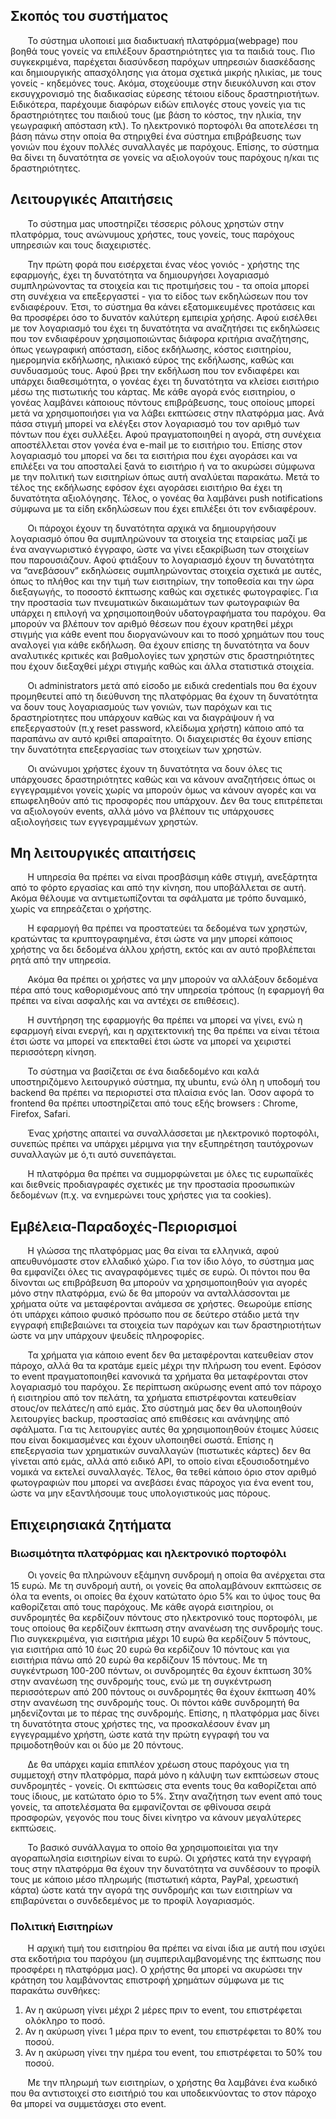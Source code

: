 ## Σκοπός του συστήματος

&nbsp;&nbsp;&nbsp;&nbsp;&nbsp;&nbsp;&nbsp;Το σύστημα υλοποιεί μια διαδικτυακή πλατφόρμα(webpage) που βοηθά τους γονείς να επιλέξουν δραστηριότητες για τα παιδιά τους. Πιο συγκεκριμένα, παρέχεται διασύνδεση παρόχων υπηρεσιών διασκέδασης και δημιουργικής απασχόλησης για άτομα σχετικά μικρής ηλικίας, με τους γονείς - κηδεμόνες τους. Ακόμα, στοχεύουμε στην διευκόλυνση και στον εκσυγχρονισμό της διαδικασίας εύρεσης τέτοιου είδους δραστηριοτήτων. Ειδικότερα, παρέχουμε διαφόρων ειδών επιλογές στους γονείς για τις δραστηριότητες του παιδιού τους (με βάση το κόστος, την ηλικία, την γεωγραφική απόσταση κτλ). Το ηλεκτρονικό πορτοφόλι θα αποτελέσει τη βάση πάνω στην οποία θα στηριχθεί ένα σύστημα επιβράβευσης των γονιών που έχουν πολλές συναλλαγές με παρόχους. Επίσης, το σύστημα θα δίνει τη δυνατότητα σε γονείς να αξιολογούν τους παρόχους η/και τις δραστηριότητες.

## Λειτουργικές Απαιτήσεις

&nbsp;&nbsp;&nbsp;&nbsp;&nbsp;&nbsp;&nbsp;Το σύστημα μας υποστηρίζει τέσσερις ρόλους χρηστών στην πλατφόρμα, τους ανώνυμους χρήστες, τους γονείς, τους παρόχους υπηρεσιών και τους διαχειριστές.

&nbsp;&nbsp;&nbsp;&nbsp;&nbsp;&nbsp;&nbsp;Την πρώτη φορά που εισέρχεται ένας νέος γονιός - χρήστης της εφαρμογής, έχει τη δυνατότητα να δημιουργήσει λογαριασμό συμπληρώνοντας τα στοιχεία και τις προτιμήσεις του - τα οποία μπορεί στη συνέχεια να επεξεργαστεί - για το είδος των εκδηλώσεων που τον ενδιαφέρουν. Έτσι, το σύστημα θα κάνει εξατομικευμένες προτάσεις και θα προσφέρει όσο το δυνατόν καλύτερη εμπειρία χρήσης. Αφού εισέλθει με τον λογαριασμό του έχει τη δυνατότητα να αναζητήσει τις εκδηλώσεις που τον ενδιαφέρουν χρησιμοποιώντας διάφορα κριτήρια αναζήτησης, όπως γεωγραφική απόσταση, είδος εκδήλωσης, κόστος εισιτηρίου, ημερομηνία εκδήλωσης, ηλικιακό εύρος της εκδήλωσης, καθώς και συνδυασμούς τους. Αφού βρει την εκδήλωση που τον ενδιαφέρει και υπάρχει διαθεσιμότητα, ο γονέας έχει τη δυνατότητα να κλείσει εισιτήριο μέσω της πιστωτικής του κάρτας. Με κάθε αγορά ενός εισιτηρίου, ο γονέας λαμβάνει κάποιους πόντους επιβράβευσης, τους οποίους μπορεί μετά να χρησιμοποιήσει για να λάβει εκπτώσεις στην πλατφόρμα μας. Ανά πάσα στιγμή μπορεί να ελέγξει στον λογαριασμό του τον αριθμό των πόντων που έχει συλλέξει. Αφού πραγματοποιηθεί η αγορά, στη συνέχεια αποστέλλεται στον γονέα ένα e-mail με το εισιτήριο του. Επίσης στον λογαριασμό του μπορεί να δει τα εισιτήρια που έχει αγοράσει και να επιλέξει να του αποσταλεί ξανά το εισιτήριο ή να το ακυρώσει σύμφωνα με την πολιτική των εισιτηρίων όπως αυτή αναλύεται παρακάτω. Μετά το τέλος της εκδήλωσης εφόσον έχει αγοράσει εισιτήριο θα έχει τη δυνατότητα αξιολόγησης. Τέλος, ο γονέας θα λαμβάνει push notifications σύμφωνα με τα είδη εκδηλώσεων που έχει επιλέξει ότι τον ενδιαφέρουν.

&nbsp;&nbsp;&nbsp;&nbsp;&nbsp;&nbsp;&nbsp;Οι πάροχοι  έχουν τη δυνατότητα αρχικά να δημιουργήσουν λογαριασμό όπου θα συμπληρώνουν τα στοιχεία της εταιρείας μαζί με ένα αναγνωριστικό έγγραφο, ώστε να γίνει εξακρίβωση των στοιχείων που παρουσιάζουν. Αφού φτιάξουν το λογαριασμό έχουν τη δυνατότητα να “ανεβάσουν” εκδηλώσεις συμπληρώνοντας στοιχεία σχετικά με αυτές, όπως το πλήθος και την τιμή των εισιτηρίων, την τοποθεσία και την ώρα διεξαγωγής, το ποσοστό έκπτωσης καθώς  και σχετικές φωτογραφίες. Για την προστασία των πνευματικών δικαιωμάτων των φωτογραφιών θα υπάρχει η επιλογή να χρησιμοποιηθούν υδατογραφήματα του παρόχου. Θα μπορούν να βλέπουν τον αριθμό θέσεων που έχουν κρατηθεί μέχρι στιγμής για κάθε event που διοργανώνουν και το ποσό χρημάτων που τους αναλογεί για κάθε εκδήλωση. Θα έχουν επίσης τη δυνατότητα να δουν αναλυτικές κριτικές και βαθμολογίες των χρηστών στις δραστηριότητες που έχουν διεξαχθεί μέχρι στιγμής καθώς και άλλα στατιστικά στοιχεία.

&nbsp;&nbsp;&nbsp;&nbsp;&nbsp;&nbsp;&nbsp;Οι administrators μετά από είσοδο με ειδικά credentials που θα έχουν προμηθευτεί από τη διεύθυνση της πλατφόρμας θα έχουν τη δυνατότητα να δουν τους λογαριασμούς των γονιών, των παρόχων και τις δραστηρίοτητες που υπάρχουν καθώς και να διαγράψουν ή να επεξεργαστούν (π.χ reset password, κλείδωμα χρήστη) κάποιο από τα παραπάνω αν αυτό κριθεί απαραίτητο. Οι διαχειριστές θα έχουν επίσης την δυνατότητα επεξεργασίας των στοιχείων των χρηστών.
  
&nbsp;&nbsp;&nbsp;&nbsp;&nbsp;&nbsp;&nbsp;Οι ανώνυμοι χρήστες έχουν τη δυνατότητα να δουν όλες τις υπάρχουσες δραστηριότητες καθώς και να κάνουν αναζητήσεις όπως οι εγγεγραμμένοι γονείς χωρίς να μπορούν όμως να κάνουν αγορές και να επωφεληθούν από τις προσφορές που υπάρχουν. Δεν θα τους επιτρέπεται να αξιολογούν events, αλλά μόνο να βλέπουν τις υπάρχουσες αξιολογήσεις των εγγεγραμμένων χρηστών. 

## Μη λειτουργικές απαιτήσεις

&nbsp;&nbsp;&nbsp;&nbsp;&nbsp;&nbsp;&nbsp;Η υπηρεσία θα πρέπει να είναι προσβάσιμη κάθε στιγμή, ανεξάρτητα από το φόρτο εργασίας και από την κίνηση, που υποβάλλεται σε αυτή. Ακόμα θέλουμε να αντιμετωπίζονται τα σφάλματα με τρόπο δυναμικό, χωρίς να επηρεάζεται ο χρήστης.

&nbsp;&nbsp;&nbsp;&nbsp;&nbsp;&nbsp;&nbsp;Η εφαρμογή θα πρέπει να προστατεύει τα δεδομένα των χρηστών, κρατώντας τα κρυπτογραφημένα, έτσι ώστε να μην μπορεί κάποιος χρήστης να δει δεδομένα άλλου χρήστη, εκτός και αν αυτό προβλέπεται ρητά από την υπηρεσία.

&nbsp;&nbsp;&nbsp;&nbsp;&nbsp;&nbsp;&nbsp;Ακόμα θα πρέπει οι χρήστες να μην μπορούν να αλλάξουν δεδομένα πέρα από τους καθορισμένους από την υπηρεσία τρόπους (η εφαρμογή θα πρέπει να είναι ασφαλής και να αντέχει σε επιθέσεις).

&nbsp;&nbsp;&nbsp;&nbsp;&nbsp;&nbsp;&nbsp;Η συντήρηση της εφαρμογής θα πρέπει να μπορεί να γίνει, ενώ η εφαρμογή είναι ενεργή, και η αρχιτεκτονική της θα πρέπει να είναι τέτοια έτσι ώστε να μπορεί να επεκταθεί έτσι ώστε να μπορεί να χειριστεί περισσότερη κίνηση.

&nbsp;&nbsp;&nbsp;&nbsp;&nbsp;&nbsp;&nbsp;Το σύστημα να βασίζεται σε ένα διαδεδομένο και καλά υποστηριζόμενο λειτουργικό σύστημα, πχ ubuntu, ενώ όλη η υποδομή του backend θα πρέπει να περιοριστεί στα πλαίσια ενός lan. Όσον αφορά το frontend θα πρέπει υποστηρίζεται από τους εξής browsers : Chrome, Firefox, Safari.

&nbsp;&nbsp;&nbsp;&nbsp;&nbsp;&nbsp;&nbsp;Ένας χρήστης απαιτεί να συναλλάσσεται με ηλεκτρονικό πορτοφόλι, συνεπώς πρέπει να υπάρχει μέριμνα για την εξυπηρέτηση ταυτόχρονων συναλλαγών με ό,τι αυτό συνεπάγεται.

&nbsp;&nbsp;&nbsp;&nbsp;&nbsp;&nbsp;&nbsp;Η πλατφόρμα θα πρέπει να συμμορφώνεται με όλες τις ευρωπαϊκές και διεθνείς προδιαγραφές σχετικές με την προστασία προσωπικών δεδομένων (π.χ. να ενημερώνει τους χρήστες για τα cookies).

## Εμβέλεια-Παραδοχές-Περιορισμοί

&nbsp;&nbsp;&nbsp;&nbsp;&nbsp;&nbsp;&nbsp;Η γλώσσα της πλατφόρμας μας θα είναι τα ελληνικά, αφού απευθυνόμαστε στον ελλαδικό χώρο. Για τον ίδιο λόγο, το σύστημα μας θα εμφανίζει όλες τις αναγραφόμενες τιμές σε ευρώ. Οι πόντοι που θα δίνονται ως επιβράβευση θα μπορούν να χρησιμοποιηθούν για αγορές μόνο στην πλατφόρμα, ενώ δε θα μπορούν να ανταλλάσσονται με χρήματα ούτε να μεταφέρονται ανάμεσα σε χρήστες. Θεωρούμε επίσης ότι υπάρχει κάποιο φυσικό πρόσωπο που σε δεύτερο στάδιο μετά την εγγραφή επιβεβαιώνει τα στοιχεία των παρόχων και των δραστηριοτήτων ώστε να μην υπάρχουν ψευδείς πληροφορίες.

&nbsp;&nbsp;&nbsp;&nbsp;&nbsp;&nbsp;&nbsp;Τα χρήματα για κάποιο event δεν θα μεταφέρονται κατευθείαν στον πάροχο, αλλά θα τα κρατάμε εμείς μέχρι την πλήρωση του event. Εφόσον το event πραγματοποιηθεί κανονικά τα χρήματα θα μεταφέρονται στον λογαριασμό του παρόχου. Σε περίπτωση ακύρωσης event από τον πάροχο ή εισιτηρίου από τον πελάτη, τα χρήματα επιστρέφονται κατευθείαν στους/ον πελάτες/η από εμάς. Στο σύστημά μας δεν θα υλοποιηθούν λειτουργίες backup, προστασίας από επιθέσεις και ανάνηψης από σφάλματα. Για τις λειτουργίες αυτές θα χρησιμοποιηθούν έτοιμες λύσεις που είναι δοκιμασμένες και έχουν υλοποιηθεί σωστά. Επίσης η επεξεργασία των χρηματικών συναλλαγών (πιστωτικές κάρτες) δεν θα γίνεται από εμάς, αλλά από ειδικό API, το οποίο είναι εξουσιοδοτημένο νομικά να εκτελεί συναλλαγές. Τέλος, θα τεθεί κάποιο όριο στον αριθμό φωτογραφιών που μπορεί να ανεβάσει ένας πάροχος για ένα event του, ώστε να μην εξαντλήσουμε τους υπολογιστικούς μας πόρους.

## Επιχειρησιακά ζητήματα

### Βιωσιμότητα πλατφόρμας και ηλεκτρονικό πορτοφόλι

&nbsp;&nbsp;&nbsp;&nbsp;&nbsp;&nbsp;&nbsp;Οι γονείς θα πληρώνουν εξάμηνη συνδρομή η οποία θα ανέρχεται στα 15 ευρώ. Με τη συνδρομή αυτή, οι γονείς θα απολαμβάνουν εκπτώσεις σε όλα τα events, οι οποίες θα έχουν κατώτατο όριο 5% και το ύψος τους θα καθορίζεται από τους παρόχους. Με κάθε αγορά εισιτηρίου, οι συνδρομητές θα κερδίζουν πόντους στο ηλεκτρονικό τους πορτοφόλι, με τους οποίους θα κερδίζουν έκπτωση στην ανανέωση της συνδρομής τους. Πιο συγκεκριμένα, για εισιτήρια μέχρι 10 ευρώ θα κερδίζουν 5 πόντους, για εισιτήρια από 10 έως 20 ευρώ θα κερδίζουν 10 πόντους και για εισιτήρια πάνω από 20 ευρώ θα κερδίζουν 15 πόντους. Με τη συγκέντρωση 100-200 πόντων, οι συνδρομητές θα έχουν έκπτωση 30% στην ανανέωση της συνδρομής τους, ενώ με τη συγκέντρωση περισσότερων από 200 πόντους οι συνδρομητές θα έχουν έκπτωση 40% στην ανανέωση της συνδρομής τους. Οι πόντοι κάθε συνδρομητή θα μηδενίζονται με το πέρας της συνδρομής. Επίσης, η πλατφόρμα μας δίνει τη δυνατότητα στους χρήστες της, να προσκαλέσουν έναν μη εγγεγραμμένο χρήστη, ώστε κατά την πρώτη εγγραφή του να πριμοδοτηθούν και οι δύο με 20 πόντους.

&nbsp;&nbsp;&nbsp;&nbsp;&nbsp;&nbsp;&nbsp;Δε θα υπάρχει καμία επιπλέον χρέωση στους παρόχους για τη συμμετοχή στην πλατφόρμα, παρά μόνο η κάλυψη των εκπτώσεων στους συνδρομητές - γονείς. Οι εκπτώσεις στα events τους θα καθορίζεται από τους ίδιους, με κατώτατο όριο το 5%. Στην αναζήτηση των event από τους γονείς, τα αποτελέσματα θα εμφανίζονται σε φθίνουσα σειρά προσφορών, γεγονός που τους δίνει κίνητρο να κάνουν μεγαλύτερες εκπτώσεις.

&nbsp;&nbsp;&nbsp;&nbsp;&nbsp;&nbsp;&nbsp;Το βασικό συνάλλαγμα το οποίο θα χρησιμοποιείται για την αγοραπωλησία εισιτηρίων είναι το ευρώ. Οι χρήστες κατά την εγγραφή τους στην πλατφόρμα θα έχουν την δυνατότητα να συνδέσουν το προφίλ τους με κάποιο μέσο πληρωμής (πιστωτική κάρτα, PayPal, χρεωστική κάρτα) ώστε κατά την αγορά της συνδρομής και των εισιτηρίων να επιβαρύνεται ο συνδεδεμένος με το προφίλ λογαριασμός.

### Πολιτική Εισιτηρίων

&nbsp;&nbsp;&nbsp;&nbsp;&nbsp;&nbsp;&nbsp;Η αρχική τιμή του εισιτηρίου θα πρέπει να είναι ίδια με αυτή που ισχύει στα εκδοτήρια του παρόχου (μη συμπεριλαμβανομένης της έκπτωσης που προσφέρει η πλατφόρμα μας). Ο χρήστης θα μπορεί να ακυρώσει την κράτηση του λαμβάνοντας επιστροφή χρημάτων σύμφωνα με τις παρακάτω συνθήκες:

1. Αν η ακύρωση γίνει μέχρι 2 μέρες πριν το event, του επιστρέφεται ολόκληρο το ποσό.
2. Αν η ακύρωση γίνει 1 μέρα πριν το event, του επιστρέφεται το 80% του ποσού.
3. Αν η ακύρωση γίνει την ημέρα του event, του επιστρέφεται το 50% του ποσού.

&nbsp;&nbsp;&nbsp;&nbsp;&nbsp;&nbsp;&nbsp;Με την πληρωμή των εισιτηρίων, ο χρήστης θα λαμβάνει ένα κωδικό που θα αντιστοιχεί στο εισιτήριό του και υποδεικνύοντας το στον πάροχο θα μπορεί να συμμετάσχει στο event.

